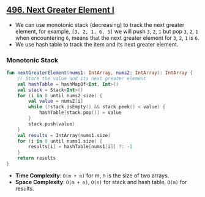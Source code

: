 ## [496. Next Greater Element I](https://leetcode.com/problems/next-greater-element-i/)

* We can use monotonic stack (decreasing) to track the next greater element, for example, `[3, 2, 1, 6, 5]` we will push `3`, `2`, `1` but pop `3`, `2`, `1` when encountering `6`, means that the next greater element for `3`, `2`, `1` is `6`.
* We use hash table to track the item and its next greater element.

### Monotonic Stack
```kotlin
fun nextGreaterElement(nums1: IntArray, nums2: IntArray): IntArray {
    // Store the value and its next greater element
    val hashTable = hashMapOf<Int, Int>()
    val stack = Stack<Int>()
    for (i in 0 until nums2.size) {
        val value = nums2[i]
        while (!stack.isEmpty() && stack.peek() < value) {
            hashTable[stack.pop()] = value
        }
        stack.push(value)
    }
    val results = IntArray(nums1.size)
    for (i in 0 until nums1.size) {
        results[i] = hashTable[nums1[i]] ?: -1
    }
    return results
}
```

* **Time Complexity**: `O(m + n)` for m, n is the size of two arrays.
* **Space Complexity**: `O(m + n)`, `O(n)` for stack and hash table, `O(m)` for results.